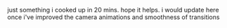 just something i cooked up in 20 mins. hope it helps. i would update here once i've improved the camera animations and smoothness of transitions
